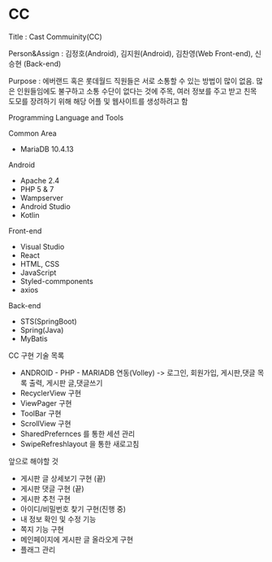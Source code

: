 # CC
Title : Cast Commuinity(CC)

Person&Assign : 김정호(Android), 김지원(Android), 김찬영(Web Front-end), 신승현 (Back-end)

Purpose : 에버랜드 혹은 롯데월드 직원들은 서로 소통할 수 있는 방법이 많이 없음.
많은 인원들임에도 불구하고 소통 수단이 없다는 것에 주목, 여러 정보를 주고 받고
친목 도모를 장려하기 위해 해당 어플 및 웹사이트를 생성하려고 함

Programming Language and Tools

Common Area
- MariaDB 10.4.13

Android
- Apache 2.4
- PHP 5 & 7
- Wampserver
- Android Studio
- Kotlin

Front-end
- Visual Studio
- React
- HTML, CSS
- JavaScript
- Styled-commponents
- axios

Back-end
- STS(SpringBoot)
- Spring(Java)
- MyBatis


CC 구현 기술 목록

- ANDROID - PHP - MARIADB 연동(Volley)
-> 로그인, 회원가입, 게시판,댓글 목록 출력, 게시판 글,댓글쓰기 
- RecyclerView 구현
- ViewPager 구현
- ToolBar 구현
- ScrollView 구현
- SharedPrefernces 를 통한 세션 관리
- SwipeRefreshlayout 을 통한 새로고침

앞으로 해야할 것
- 게시판 글 상세보기 구현 (끝)
- 게시판 댓글 구현 (끝)
- 게시판 추천 구현
- 아이디/비밀번호 찾기 구현(진행 중)
- 내 정보 확인 및 수정 기능
-  쪽지 기능 구현
-  메인페이지에 게시판 글 올라오게 구현
-  플래그 관리


